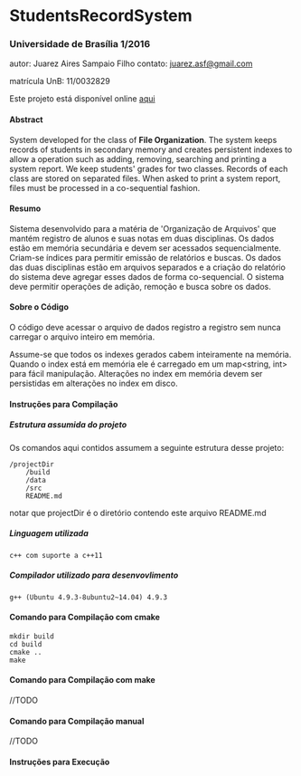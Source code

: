 ﻿# StudentsRecordSystem

### Universidade de Brasília 1/2016

autor: Juarez Aires Sampaio Filho  contato: juarez.asf@gmail.com

matrícula UnB: 11/0032829

Este projeto está disponível online [aqui](https://github.com/JuarezASF/StudentsRecordSystem "github do autor")


#### Abstract

System developed for the class of **File Organization**.
The system keeps records of students in secondary memory and creates persistent indexes
to allow a operation such as adding, removing,
searching and printing a system report. We keep students' grades for
two classes. Records of each class are stored on separated files.
When asked to print a system report, files must be processed in a 
co-sequential fashion.


#### Resumo

Sistema desenvolvido para a matéria de 'Organização de Arquivos' que
mantém registro de alunos e suas notas em duas disciplinas. Os dados
estão em memória secundária e devem ser acessados sequencialmente.
Criam-se índices para permitir emissão de relatórios e buscas. Os
dados das duas disciplinas estão em arquivos separados e a criação do
relatório do sistema deve agregar esses dados de forma co-sequencial.
O sistema deve permitir operações de adição, remoção e busca sobre os
dados.

#### Sobre o Código

O código deve acessar o arquivo de dados registro a registro sem nunca carregar o arquivo inteiro em memória.

Assume-se que todos os indexes gerados cabem inteiramente na memória. Quando o index está em memória ele é 
carregado em um map<string, int> para fácil manipulação. Alterações no index em memória devem ser persistidas
em alterações no index em disco.


#### Instruções para Compilação

##### Estrutura assumida do projeto

Os comandos aqui contidos assumem a seguinte estrutura desse projeto:

    /projectDir
        /build
        /data
        /src
        README.md

notar que projectDir é o diretório contendo este arquivo README.md


##### Linguagem utilizada

    c++ com suporte a c++11

##### Compilador utilizado para desenvovlimento

    g++ (Ubuntu 4.9.3-8ubuntu2~14.04) 4.9.3


#### Comando para Compilação com cmake

    mkdir build
    cd build
    cmake ..
    make

#### Comando para Compilação com make

//TODO
    
#### Comando para Compilação manual

//TODO

#### Instruções para Execução


